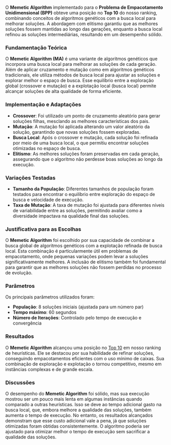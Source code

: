 O **Memetic Algorithm** implementado para o **Problema de Empacotamento Unidimensional (BPP)** obteve uma posição no **Top 10** do nosso ranking, combinando conceitos de algoritmos genéticos com a busca local para melhorar soluções. A abordagem com elitismo garantiu que as melhores soluções fossem mantidas ao longo das gerações, enquanto a busca local refinou as soluções intermediárias, resultando em um desempenho sólido.

### **Fundamentação Teórica**
O **Memetic Algorithm (MA)** é uma variante de algoritmos genéticos que incorpora uma busca local para melhorar as soluções de cada geração. Além de aplicar cruzamento e mutação como em algoritmos genéticos tradicionais, ele utiliza métodos de busca local para ajustar as soluções e explorar melhor o espaço de busca. Esse equilíbrio entre a exploração global (crossover e mutação) e a explotação local (busca local) permite alcançar soluções de alta qualidade de forma eficiente.

### **Implementação e Adaptações**
- **Crossover**: Foi utilizado um ponto de cruzamento aleatório para gerar soluções filhas, mesclando as melhores características dos pais.
- **Mutação**: A mutação foi aplicada alterando um valor aleatório da solução, garantindo que novas soluções fossem exploradas.
- **Busca Local**: Após o crossover e mutação, cada solução foi refinada por meio de uma busca local, o que permitiu encontrar soluções otimizadas no espaço de busca.
- **Elitismo**: As melhores soluções foram preservadas em cada geração, assegurando que o algoritmo não perdesse boas soluções ao longo da execução.

### **Variações Testadas**
- **Tamanho da População**: Diferentes tamanhos de população foram testados para encontrar o equilíbrio entre exploração do espaço de busca e velocidade de execução.
- **Taxa de Mutação**: A taxa de mutação foi ajustada para diferentes níveis de variabilidade entre as soluções, permitindo avaliar como a diversidade impactava na qualidade final das soluções.

### **Justificativa para as Escolhas**
O **Memetic Algorithm** foi escolhido por sua capacidade de combinar a busca global de algoritmos genéticos com a explotação refinada de busca local. Esta combinação é particularmente útil em problemas de empacotamento, onde pequenas variações podem levar a soluções significativamente melhores. A inclusão de elitismo também foi fundamental para garantir que as melhores soluções não fossem perdidas no processo de evolução.

### **Parâmetros**
Os principais parâmetros utilizados foram:
- **População**: 8 soluções iniciais (ajustada para um número par)
- **Tempo máximo**: 60 segundos
- **Número de Iterações**: Controlado pelo tempo de execução e convergência

### **Resultados**
O **Memetic Algorithm** alcançou uma posição no [Top 10](https://github.com/SU4NE/II-desafio-em-otimizacao-com-metaheuristica/tree/main/docs/Graphics/Top10) em nosso ranking de heurísticas. Ele se destacou por sua habilidade de refinar soluções, conseguindo empacotamentos eficientes com o uso mínimo de caixas. Sua combinação de exploração e explotação o tornou competitivo, mesmo em instâncias complexas e de grande escala.

### **Discussões**
O desempenho do **Memetic Algorithm** foi sólido, mas sua execução mostrou ser um pouco mais lenta em algumas instâncias quando comparado a outras heurísticas. Isso se deve ao tempo adicional gasto na busca local, que, embora melhore a qualidade das soluções, também aumenta o tempo de execução. No entanto, os resultados alcançados demonstram que esse custo adicional vale a pena, já que soluções otimizadas foram obtidas consistentemente. O algoritmo poderia ser ajustado para otimizar melhor o tempo de execução sem sacrificar a qualidade das soluções.

